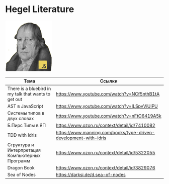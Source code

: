 # Hegel Literature 
<img src="./logo.png" width="150"> 



| Тема                          | Ссылки                                                            |
| ----------------------------- | ----------------------------------------------------------------- |
| There is a bluebird in my talk that wants to get out    | https://www.youtube.com/watch?v=NCf5nthB1tA   |
| AST в JavaScript              | https://www.youtube.com/watch?v=ILSpvViUlPU                       |
| Системы типов в двух словах   | https://www.youtube.com/watch?v=nFtO6419A5k                       |
| Б.Пирс Типы в ЯП              | https://www.ozon.ru/context/detail/id/7410082                     |
| TDD with Idris                | https://www.manning.com/books/type-driven-development-with-idris  |
| Структура и Интерпретация Компьютерных Программ     | https://www.ozon.ru/context/detail/id/5322055   |
| Dragon Book                   | https://www.ozon.ru/context/detail/id/3829076                     |
| Sea of Nodes                  | https://darksi.de/d.sea-of-nodes                                  |